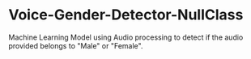 # Voice-Gender-Detector-NullClass
Machine Learning Model using Audio processing to detect if the audio provided belongs to "Male" or "Female".
